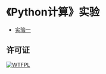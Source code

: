 # 《Python计算》实验

- [实验一](https://github.com/ZKLlab/python-computing-experiments/tree/ex1)

## 许可证

[![WTFPL](http://www.wtfpl.net/wp-content/uploads/2012/12/wtfpl-badge-1.png)](http://www.wtfpl.net/)